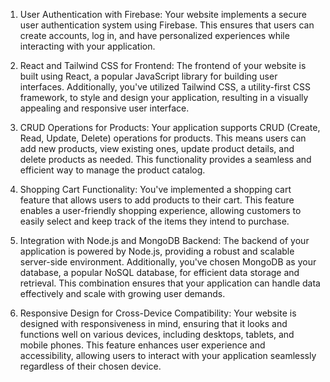 1. User Authentication with Firebase:
Your website implements a secure user authentication system using Firebase. This ensures that users can create accounts, log in, and have personalized experiences while interacting with your application.

2. React and Tailwind CSS for Frontend:
The frontend of your website is built using React, a popular JavaScript library for building user interfaces. Additionally, you've utilized Tailwind CSS, a utility-first CSS framework, to style and design your application, resulting in a visually appealing and responsive user interface.

3. CRUD Operations for Products:
Your application supports CRUD (Create, Read, Update, Delete) operations for products. This means users can add new products, view existing ones, update product details, and delete products as needed. This functionality provides a seamless and efficient way to manage the product catalog.

4. Shopping Cart Functionality:
You've implemented a shopping cart feature that allows users to add products to their cart. This feature enables a user-friendly shopping experience, allowing customers to easily select and keep track of the items they intend to purchase.

5. Integration with Node.js and MongoDB Backend:
The backend of your application is powered by Node.js, providing a robust and scalable server-side environment. Additionally, you've chosen MongoDB as your database, a popular NoSQL database, for efficient data storage and retrieval. This combination ensures that your application can handle data effectively and scale with growing user demands.

6. Responsive Design for Cross-Device Compatibility:
Your website is designed with responsiveness in mind, ensuring that it looks and functions well on various devices, including desktops, tablets, and mobile phones. This feature enhances user experience and accessibility, allowing users to interact with your application seamlessly regardless of their chosen device.

